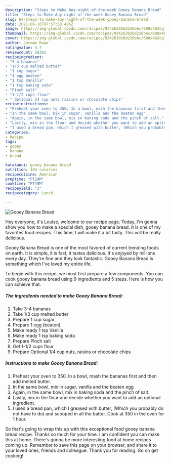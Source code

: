 ```yaml
---
description: "Steps to Make Any-night-of-the-week Gooey Banana Bread"
title: "Steps to Make Any-night-of-the-week Gooey Banana Bread"
slug: 64-steps-to-make-any-night-of-the-week-gooey-banana-bread
date: 2021-06-16T07:57:53.485Z
image: https://img-global.cpcdn.com/recipes/934263926d226b6c/680x482cq70/gooey-banana-bread-recipe-main-photo.jpg
thumbnail: https://img-global.cpcdn.com/recipes/934263926d226b6c/680x482cq70/gooey-banana-bread-recipe-main-photo.jpg
cover: https://img-global.cpcdn.com/recipes/934263926d226b6c/680x482cq70/gooey-banana-bread-recipe-main-photo.jpg
author: Jerome Rowe
ratingvalue: 4.7
reviewcount: 28361
recipeingredient:
- "3-4 bananas"
- "1/3 cup melted butter"
- "1 cup sugar"
- "1 egg beaten"
- "1 tsp Vanilla"
- "1 tsp baking soda"
- "Pinch salt"
- "1-1/2 cups flour"
- " Optional 14 cup nuts raisins or chocolate chips"
recipeinstructions:
- "Preheat your oven to 350. In a bowl, mash the bananas first and then add melted butter."
- "In the same bowl, mix in sugar, vanilla and the beaten egg"
- "Again, in the same bowl, mix in baking soda and the pinch of salt."
- "Lastly, mix in the flour and decide whether you want to add an optional ingredient."
- "I used a bread pan, which I greased with butter, (Which you probably do not have to do) and scooped in all the batter. Cook at 350 in the oven for 1 hour."
categories:
- Recipe
tags:
- gooey
- banana
- bread

katakunci: gooey banana bread 
nutrition: 104 calories
recipecuisine: American
preptime: "PT24M"
cooktime: "PT49M"
recipeyield: "3"
recipecategory: Lunch

---
```



![Gooey Banana Bread](https://img-global.cpcdn.com/recipes/934263926d226b6c/680x482cq70/gooey-banana-bread-recipe-main-photo.jpg)

Hey everyone, it's Louise, welcome to our recipe page. Today, I'm gonna show you how to make a special dish, gooey banana bread. It is one of my favorites food recipes. This time, I will make it a bit tasty. This will be really delicious.

Gooey Banana Bread is one of the most favored of current trending foods on earth. It is simple, it is fast, it tastes delicious. It's enjoyed by millions every day. They're fine and they look fantastic. Gooey Banana Bread is something which I've loved my entire life.




To begin with this recipe, we must first prepare a few components. You can cook gooey banana bread using 9 ingredients and 5 steps. Here is how you can achieve that.

<!--inarticleads1-->

##### The ingredients needed to make Gooey Banana Bread:

1. Take 3-4 bananas
1. Take 1/3 cup melted butter
1. Prepare 1 cup sugar
1. Prepare 1 egg (beaten)
1. Make ready 1 tsp Vanilla
1. Make ready 1 tsp baking soda
1. Prepare Pinch salt
1. Get 1-1/2 cups flour
1. Prepare  Optional 1/4 cup nuts, raisins or chocolate chips




<!--inarticleads2-->

##### Instructions to make Gooey Banana Bread:

1. Preheat your oven to 350. In a bowl, mash the bananas first and then add melted butter.
1. In the same bowl, mix in sugar, vanilla and the beaten egg
1. Again, in the same bowl, mix in baking soda and the pinch of salt.
1. Lastly, mix in the flour and decide whether you want to add an optional ingredient.
1. I used a bread pan, which I greased with butter, (Which you probably do not have to do) and scooped in all the batter. Cook at 350 in the oven for 1 hour.




So that's going to wrap this up with this exceptional food gooey banana bread recipe. Thanks so much for your time. I am confident you can make this at home. There's gonna be more interesting food at home recipes coming up. Remember to save this page on your browser, and share it to your loved ones, friends and colleague. Thank you for reading. Go on get cooking!
